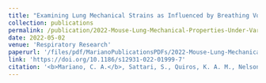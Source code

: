 ```yaml
---
title: "Examining Lung Mechanical Strains as Influenced by Breathing Volumes and Rates Using Experimental Digital Image Correlation"
collection: publications
permalink: /publication/2022-Mouse-Lung-Mechanical-Properties-Under-Varying-Inflation-Volumes-and-Cycling-Frequencies
date: 2022-05-02
venue: 'Respiratory Research'
paperurl: '/files/pdf/MarianoPublicationsPDFs/2022-Mouse-Lung-Mechanical-Properties-Under-Varying-Inflation-Volumes-and-Cycling-Frequencies.pdf'
link: 'https://doi.org/10.1186/s12931-022-01999-7'
citation: '<b>Mariano, C. A.</b>, Sattari, S., Quiros, K. A. M., Nelson, T. M., & Eskandari, M. (2022). &quot;Examining lung mechanical strains as influenced by breathing volumes and rates using experimental digital image correlation.&quot; <i>Respiratory Research</i>, 23(1), 1-13. doi:10.1186/s12931-022-01999-7'
---
```



